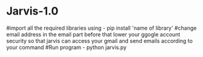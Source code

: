 # Jarvis-1.0

#import all the required libraries using - pip install 'name of library'
#change email address in the email part before that lower your ggogle account security so that jarvis can access your gmail and send emails according to your command 
#Run program - python jarvis.py

